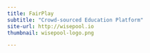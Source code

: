 ```yaml
---
title: FairPlay
subtitle: "Crowd-sourced Education Platform"
site-url: http://wisepool.io
thumbnail: wisepool-logo.png

---
```

